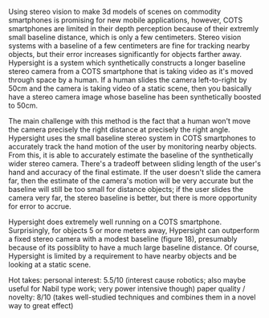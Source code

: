 Using stereo vision to make 3d models of scenes on commodity smartphones is promising for new mobile applications, however, COTS smartphones are limited in their depth perception because of their extremly small baseline distance, which is only a few centimeters. Stereo vision systems with a baseline of a few centimeters are fine for tracking nearby objects, but their error increases significantly for objects farther away. Hypersight is a system which synthetically constructs a longer baseline stereo camera from a COTS smartphone that is taking video as it's moved through space by a human. If a human slides the camera left-to-right by 50cm and the camera is taking video of a static scene, then you basically have a stereo camera image whose baseline has been synthetically boosted to 50cm.

The main challenge with this method is the fact that a human won't move the camera precisely the right distance at precisely the right angle. Hypersight uses the small baseline stereo system in COTS smartphones to accurately track the hand motion of the user by monitoring nearby objects. From this, it is able to accurately estimate the baseline of the synthetically wider stereo camera. There's a tradeoff between sliding length of the user's hand and accuracy of the final estimate. If the user doesn't slide the camera far, then the estimate of the camera's motion will be very accurate but the baseline will still be too small for distance objects; if the user slides the camera very far, the stereo baseline is better, but there is more opportunity for error to accrue.

Hypersight does extremely well running on a COTS smartphone. Surprisingly, for objects 5 or more meters away, Hypersight can outperform a fixed stereo camera with a modest baseline (figure 18), presumably because of its possiblity to have a much large baseline distance. Of course, Hypersight is limited by a requirement to have nearby objects and be looking at a static scene.

Hot takes:
personal interest: 5.5/10  (interest cause robotics; also maybe useful for Nabil type work; very power intensive though)
paper quality / novelty: 8/10 (takes well-studied techniques and combines them in a novel way to great effect)